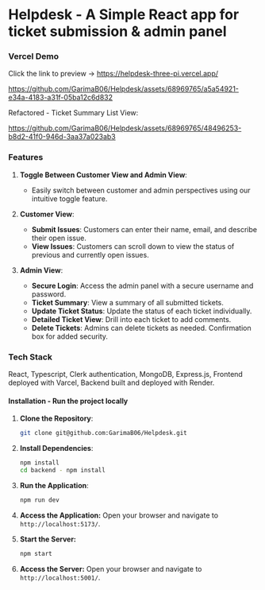 # Helpdesk - A Simple React app for ticket submission &amp; admin panel

### Vercel Demo

Click the link to preview -> https://helpdesk-three-pi.vercel.app/



https://github.com/GarimaB06/Helpdesk/assets/68969765/a5a54921-e34a-4183-a31f-05ba12c6d832

Refactored - Ticket Summary List View: 

https://github.com/GarimaB06/Helpdesk/assets/68969765/48496253-b8d2-41f0-946d-3aa37a023ab3


### Features

1. **Toggle Between Customer View and Admin View**:

   - Easily switch between customer and admin perspectives using our intuitive toggle feature.

2. **Customer View**:

   - **Submit Issues**: Customers can enter their name, email, and describe their open issue.
   - **View Issues**: Customers can scroll down to view the status of previous and currently open issues.

3. **Admin View**:
   - **Secure Login**: Access the admin panel with a secure username and password.
   - **Ticket Summary**: View a summary of all submitted tickets.
   - **Update Ticket Status**: Update the status of each ticket individually.
   - **Detailed Ticket View**: Drill into each ticket to add comments.
   - **Delete Tickets**: Admins can delete tickets as needed. Confirmation box for added security. 

### Tech Stack

React, Typescript, Clerk authentication, MongoDB, Express.js, Frontend deployed with Varcel, Backend built and deployed with Render. 

#### Installation - Run the project locally

1. **Clone the Repository**:
   ```sh
   git clone git@github.com:GarimaB06/Helpdesk.git
   ```
2. **Install Dependencies**:
   ```sh
   npm install
   cd backend - npm install
   ```
3. **Run the Application**:
   ```sh
   npm run dev
   ```
4. **Access the Application:**
   Open your browser and navigate to `http://localhost:5173/`.

5. **Start the Server:**
   ```sh
   npm start
   ```
6. **Access the Server:**
   Open your browser and navigate to `http://localhost:5001/`.
